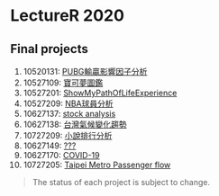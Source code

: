 # LectureR 2020
## Final projects
1. 10520131: [PUBG輸贏影響因子分析](https://github.com/DONX3/10520131_hw "work in progress")
2. 10527109: [寶可夢圖鑑](https://github.com/MBHAO/R-final---Pokedex "work in progress")
2. 10527201: [ShowMyPathOfLifeExperience](https://github.com/flygonty/R_Class "work in progress")
4. 10527209: [NBA球員分析](https://github.com/KaiHsu0326/R_finalProject "work in progress")
5. 10627137: [stock analysis](https://github.com/ipwefpo/R_final-project "better goals")
6. 10627138: [台灣氣候變化趨勢](https://github.com/DZWDongZhuWorks/R_FinalPrinject "better goals")
7. 10727209: [小說排行分析](https://github.com/dannis4cool/R-Final-project "better goals")
8. 10627149: [???](https://github.com/skylight0306/R-Design-Project "nothing")
9. 10627170: [COVID-19](https://github.com/mingruWang/R-luanguage "work in progress")
10. 10727205: [Taipei Metro Passenger flow](https://github.com/Teng-Hung-Yi/final_project "better goals")
> The status of each project is subject to change.
